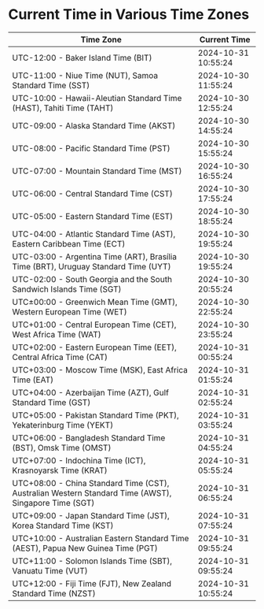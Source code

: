 # Current Time in Various Time Zones

| Time Zone | Current Time |
|-----------|--------------|
| UTC-12:00 - Baker Island Time (BIT) | 2024-10-31 10:55:24 |
| UTC-11:00 - Niue Time (NUT), Samoa Standard Time (SST) | 2024-10-30 11:55:24 |
| UTC-10:00 - Hawaii-Aleutian Standard Time (HAST), Tahiti Time (TAHT) | 2024-10-30 12:55:24 |
| UTC-09:00 - Alaska Standard Time (AKST) | 2024-10-30 14:55:24 |
| UTC-08:00 - Pacific Standard Time (PST) | 2024-10-30 15:55:24 |
| UTC-07:00 - Mountain Standard Time (MST) | 2024-10-30 16:55:24 |
| UTC-06:00 - Central Standard Time (CST) | 2024-10-30 17:55:24 |
| UTC-05:00 - Eastern Standard Time (EST) | 2024-10-30 18:55:24 |
| UTC-04:00 - Atlantic Standard Time (AST), Eastern Caribbean Time (ECT) | 2024-10-30 19:55:24 |
| UTC-03:00 - Argentina Time (ART), Brasília Time (BRT), Uruguay Standard Time (UYT) | 2024-10-30 19:55:24 |
| UTC-02:00 - South Georgia and the South Sandwich Islands Time (SGT) | 2024-10-30 20:55:24 |
| UTC±00:00 - Greenwich Mean Time (GMT), Western European Time (WET) | 2024-10-30 22:55:24 |
| UTC+01:00 - Central European Time (CET), West Africa Time (WAT) | 2024-10-30 23:55:24 |
| UTC+02:00 - Eastern European Time (EET), Central Africa Time (CAT) | 2024-10-31 00:55:24 |
| UTC+03:00 - Moscow Time (MSK), East Africa Time (EAT) | 2024-10-31 01:55:24 |
| UTC+04:00 - Azerbaijan Time (AZT), Gulf Standard Time (GST) | 2024-10-31 02:55:24 |
| UTC+05:00 - Pakistan Standard Time (PKT), Yekaterinburg Time (YEKT) | 2024-10-31 03:55:24 |
| UTC+06:00 - Bangladesh Standard Time (BST), Omsk Time (OMST) | 2024-10-31 04:55:24 |
| UTC+07:00 - Indochina Time (ICT), Krasnoyarsk Time (KRAT) | 2024-10-31 05:55:24 |
| UTC+08:00 - China Standard Time (CST), Australian Western Standard Time (AWST), Singapore Time (SGT) | 2024-10-31 06:55:24 |
| UTC+09:00 - Japan Standard Time (JST), Korea Standard Time (KST) | 2024-10-31 07:55:24 |
| UTC+10:00 - Australian Eastern Standard Time (AEST), Papua New Guinea Time (PGT) | 2024-10-31 09:55:24 |
| UTC+11:00 - Solomon Islands Time (SBT), Vanuatu Time (VUT) | 2024-10-31 09:55:24 |
| UTC+12:00 - Fiji Time (FJT), New Zealand Standard Time (NZST) | 2024-10-31 10:55:24 |
